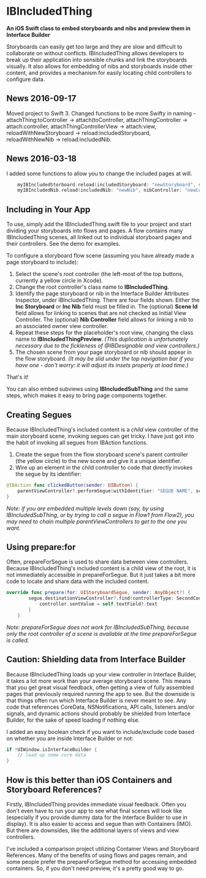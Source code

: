 # IBIncludedThing

**An iOS Swift class to embed storyboards and nibs and preview them in Interface Builder**

Storyboards can easily get too large and they are slow and difficult to collaborate on without conflicts. IBIncludedThing allows developers to break up their application into sensible chunks and link the storyboards visually. It also allows for embedding of nibs and storyboards inside other content, and provides a mechanism for easily locating child controllers to configure data.

## News 2016-09-17

Moved project to Swift 3. Changed functions to be more Swifty in naming - attachThing:toController -> attach(toController, attachThingController -> attach:controller, attachThingControllerView -> attach:view, reloadWithNewStoryboard -> reload:includedStoryboard, reloadWithNewNib -> reload:includedNib.


## News 2016-03-18

I added some functions to allow you to change the included pages at will.
```swift
	myIBIncludedStorboard.reload(includedStoryboard: "newStoryboard", sceneId: "newScene")
	myIBIncludedNib.reload(includedNib: "newNib", nibController: "newController")
```


## Including in Your App

To use, simply add the IBIncludedThing.swift file to your project and start dividing your storyboards into flows and pages. A flow contains many IBIncludedThing scenes, all linked out to individual storyboard pages and their controllers. See the demo for examples.

To configure a storyboard flow scene (assuming you have already made a page storyboard to include):

1. Select the scene's root controller (the left-most of the top buttons, currently a yellow circle in Xcode).
2. Change the root controller's class name to **IBIncludedThing**.
3. Identify the page storyboard or nib in the Interface Builder Attributes Inspector, under IBIncludedThing. There are four fields shown. Either the **Inc Storyboard** or **Inc Nib** field must be filled in. The (optional) **Scene Id** field allows for linking to scenes that are not checked as Initial View Controller. The (optional) **Nib Controller** field allows for linking a nib to an associated owner view controller.
4. Repeat these steps for the placeholder's root view, changing the class name to **IBIncludedThingPreview**. *(This duplication is unfortunately necessary due to the fickleness of @IBDesignable and view controllers.)*
4. The chosen scene from your page storyboard or nib should appear in the flow storyboard. *(It may be slid under the top navigation bar if you have one - don't worry: it will adjust its insets properly at load time.)*

That's it! 

You can also embed subviews using **IBIncludedSubThing** and the same steps, which makes it easy to bring page components together.

## Creating Segues

Because IBIncludedThing's included content is a *child* view controller of the main storyboard scene, invoking segues can get tricky. I have just got into the habit of invoking all segues from IBAction functions.

1. Create the segue from the flow storyboard scene's parent controller (the yellow circle) to the new scene and give it a unique identifier.
2. Wire up an element in the child controller to code that directly invokes the segue by its identifier:

```swift
@IBAction func clickedButton(sender: UIButton) {
    parentViewController?.performSegue(withIdentifier: "SEGUE NAME", sender: sender)
}
```

*Note: if you are embedded multiple levels down (say, by using IBIncludedSubThing, or by trying to call a segue in Flow1 from Flow2), you may need to chain multiple parentViewControllers to get to the one you want.*

## Using prepare:for

Often, prepareForSegue is used to share data between view controllers. Because IBIncludedThing's included content is a child view of the root, it is not immediately accessible in prepareForSegue. But it just takes a bit more code to locate and share data with the included content.

```swift
override func prepare(for: UIStoryboardSegue, sender: AnyObject?) {
        segue.destinationViewController?.find(controllerType: SecondController.self) { controller in
            controller.sentValue = self.textField?.text
        }
    }
```

*Note: prepareForSegue does not work for IBIncludedSubThing, because only the root controller of a scene is available at the time prepareForSegue is called.*

## Caution: Shielding data from Interface Builder

Because IBIncludedThing loads up your view controller in Interface Builder, it takes a lot more work than your average storyboard scene. This means that you get great visual feedback, often getting a view of fully assembled pages that previously required running the app to see. But the downside is that things often run which Interface Builder is never meant to see. Any code that references CoreData, NSNotifications, API calls, listeners and/or signals, and dynamic actions should probably be shielded from Interface Builder, for the sake of speed loading if nothing else. 

I added an easy boolean check if you want to include/exclude code based on whether you are inside Interface Builder or not:

```swift
if !UIWindow.isInterfaceBuilder { 
	// load up some core data
}
```

## How is this better than iOS Containers and Storyboard References?

Firstly, IBIncludedThing provides immediate visual feedback. Often you don't even have to run your app to see what final scenes will look like (especially if you provide dummy data for the Interface Builder to use in display). It is also easier to access and segue than with Containers (IMO). But there are downsides, like the additional layers of views and view controllers. 

I've included a comparison project utilizing Container Views and Storyboard References. Many of the benefits of using flows and pages remain, and some people prefer the prepareForSegue method for accessing embedded containers. So, if you don't need preview, it's a pretty good way to go.